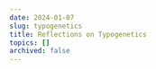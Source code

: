```yaml
---
date: 2024-01-07
slug: typogenetics
title: Reflections on Typogenetics
topics: []
archived: false
---
```

